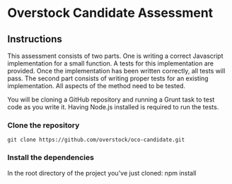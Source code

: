 # Overstock Candidate Assessment

## Instructions

This assessment consists of two parts. One is writing a correct Javascript implementation for a small function. A tests for this implementation are provided. Once the implementation has been written correctly, all tests will pass.
The second part consists of writing proper tests for an existing implementation. All aspects of the method need to be tested.

You will be cloning a GitHub repository and running a Grunt task to test code as you write it. Having Node.js installed is required to run the tests.

### Clone the repository
    git clone https://github.com/overstock/oco-candidate.git

### Install the dependencies
In the root directory of the project you've just cloned:
    npm install
